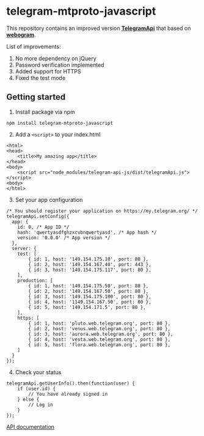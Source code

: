 # telegram-mtproto-javascript
This repository contains an improved version [**TelegramApi**](https://github.com/sunriselink/TelegramApi) that based on [**webogram**](https://github.com/zhukov/webogram).

List of improvements:
1. No more dependency on jQuery
2. Password verification implemented
3. Added support for HTTPS
4. Fixed the test mode


## Getting started

1) Install package via npm
```
npm install telegram-mtproto-javascript
```

2) Add a ```<script>``` to your index.html
```
<html>
<head>
    <title>My amazing app</title>
</head>
<body>
    <script src="node_modules/telegram-api-js/dist/telegramApi.js"></script>
<body>
</html>
```

3) Set your app configuration
```
/* You should register your application on https://my.telegram.org/ */
telegramApi.setConfig({
  app: {
    id: 0, /* App ID */
    hash: 'qwertyasdfghzxcvbnqwertyasd', /* App hash */
    version: '0.0.0' /* App version */
  },
  server: {
    test: [
        { id: 1, host: '149.154.175.10', port: 80 },
        { id: 2, host: '149.154.167.40', port: 443 },
        { id: 3, host: '149.154.175.117', port: 80 },
    ],
    production: [
        { id: 1, host: '149.154.175.50', port: 80 },
        { id: 2, host: '149.154.167.50', port: 80 },
        { id: 3, host: '149.154.175.100', port: 80 },
        { id: 4, host: '1149.154.167.50', port: 80 },
        { id: 5, host: '149.154.171.5', port: 80 },
    ],
    https: [
        { id: 1, host: 'pluto.web.telegram.org', port: 80 },
        { id: 2, host: 'venus.web.telegram.org', port: 80 },
        { id: 3, host: 'aurora.web.telegram.org', port: 80 },
        { id: 4, host: 'vesta.web.telegram.org', port: 80 },
        { id: 5, host: 'flora.web.telegram.org', port: 80 },
    ]
  }
});
```

4) Check your status
```
telegramApi.getUserInfo().then(function(user) {
    if (user.id) {
        // You have already signed in
    } else {
        // Log in
    }
});
```

[API documentation](./docs/API.md)
